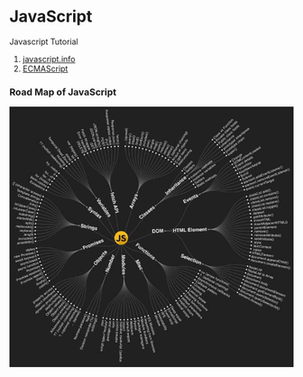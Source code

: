 # JavaScript

Javascript Tutorial
1. [javascript.info](https://javascript.info/)
2. [ECMAScript](read://https_en.wikipedia.org/?url=https%3A%2F%2Fen.wikipedia.org%2Fwiki%2FECMAScript#History)

### Road Map of JavaScript
![alt text](https://github.com/webhazrat/javascript/blob/main/javascript-roadmap.jpg?raw=true)
